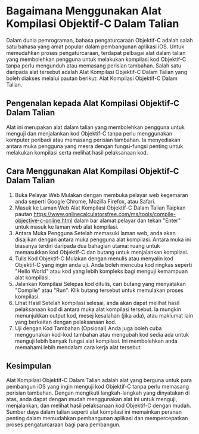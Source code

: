 Bagaimana Menggunakan Alat Kompilasi Objektif-C Dalam Talian
============================================================

Dalam dunia pemrograman, bahasa pengaturcaraan Objektif-C adalah salah satu bahasa yang amat popular dalam pembangunan aplikasi iOS. Untuk memudahkan proses pengaturcaraan, terdapat pelbagai alat dalam talian yang membolehkan pengguna untuk melakukan kompilasi kod Objektif-C tanpa perlu mengunduh atau memasang perisian tambahan. Salah satu daripada alat tersebut adalah Alat Kompilasi Objektif-C Dalam Talian yang boleh diakses melalui pautan berikut: Alat Kompilasi Objektif-C Dalam Talian.

Pengenalan kepada Alat Kompilasi Objektif-C Dalam Talian
--------------------------------------------------------

Alat ini merupakan alat dalam talian yang membolehkan pengguna untuk menguji dan menjalankan kod Objektif-C tanpa perlu menggunakan komputer peribadi atau memasang perisian tambahan. Ia menyediakan antara muka pengguna yang mesra dengan fungsi-fungsi penting untuk melakukan kompilasi serta melihat hasil pelaksanaan kod.

Cara Menggunakan Alat Kompilasi Objektif-C Dalam Talian
-------------------------------------------------------

1. Buka Pelayar Web Mulakan dengan membuka pelayar web kegemaran anda seperti Google Chrome, Mozilla Firefox, atau Safari.
2. Masuk ke Laman Web Alat Kompilasi Objektif-C Dalam Talian Taipkan pautan <https://www.onlinecalculatorsfree.com/ms/tools/compile-objective-c-online.html> dalam bar alamat pelayar dan tekan "Enter" untuk masuk ke laman web alat kompilasi.
3. Antara Muka Pengguna Setelah memasuki laman web, anda akan disajikan dengan antara muka pengguna alat kompilasi. Antara muka ini biasanya terdiri daripada dua bahagian utama: ruang untuk memasukkan kod Objektif-C dan butang untuk menjalankan kompilasi.
4. Tulis Kod Objektif-C Mulakan dengan menulis atau menyalin kod Objektif-C yang ingin anda uji. Anda boleh mencuba kod ringkas seperti "Hello World" atau kod yang lebih kompleks bagi menguji kemampuan alat kompilasi.
5. Jalankan Kompilasi Selepas kod ditulis, cari butang yang menyatakan "Compile" atau "Run". Klik butang tersebut untuk memulakan proses kompilasi.
6. Lihat Hasil Setelah kompilasi selesai, anda akan dapat melihat hasil pelaksanaan kod di antara muka alat kompilasi tersebut. Ia mungkin menunjukkan output kod, mesej kesalahan (jika ada), atau maklumat lain yang berkaitan dengan pelaksanaan kod.
7. Uji dengan Kod Tambahan (Opsional) Anda juga boleh cuba menggunakan kod-kod tambahan atau mengubah kod sedia ada untuk menguji lebih banyak fungsi alat kompilasi. Ini membolehkan anda memahami lebih mendalam cara kerja alat tersebut.

Kesimpulan
----------

Alat Kompilasi Objektif-C Dalam Talian adalah alat yang berguna untuk para pembangun iOS yang ingin menguji kod Objektif-C tanpa perlu memasang perisian tambahan. Dengan mengikuti langkah-langkah yang dinyatakan di atas, anda dapat dengan mudah menggunakan alat ini untuk menguji, menjalankan, dan melihat hasil pelaksanaan kod Objektif-C dengan mudah. Sumber daya dalam talian seperti alat kompilasi ini memainkan peranan penting dalam memudahkan pembangunan aplikasi dan mempercepatkan proses pengaturcaraan bagi para pembangun.